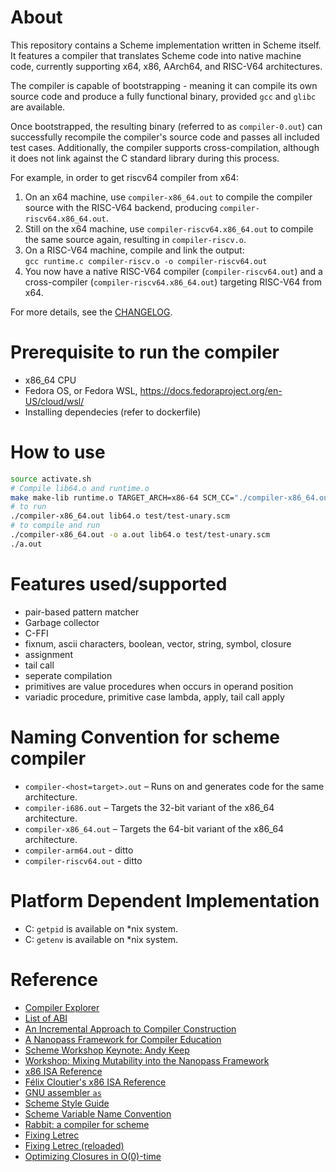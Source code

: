 # About
This repository contains a Scheme implementation written in Scheme itself.
It features a compiler that translates Scheme code into native machine code, currently supporting x64, x86, AArch64, and RISC-V64 architectures.

The compiler is capable of bootstrapping - meaning it can compile its own source code and produce a fully functional binary, provided `gcc` and `glibc` are available.

Once bootstrapped, the resulting binary (referred to as `compiler-0.out`) can successfully recompile the compiler's source code and passes all included test cases. Additionally, the compiler supports cross-compilation, although it does not link against the C standard library during this process.

For example, in order to get riscv64 compiler from x64:
1. On an x64 machine, use `compiler-x86_64.out` to compile the compiler source with the RISC-V64 backend, producing `compiler-riscv64.x86_64.out`.
2. Still on the x64 machine, use `compiler-riscv64.x86_64.out` to compile the same source again, resulting in `compiler-riscv.o`.
3. On a RISC-V64 machine, compile and link the output:  
   `gcc runtime.c compiler-riscv.o -o compiler-riscv64.out`
4. You now have a native RISC-V64 compiler (`compiler-riscv64.out`) and a cross-compiler (`compiler-riscv64.x86_64.out`) targeting RISC-V64 from x64.

For more details, see the [CHANGELOG](CHANGELOG).

# Prerequisite to run the compiler
- x86_64 CPU
- Fedora OS, or Fedora WSL, https://docs.fedoraproject.org/en-US/cloud/wsl/
- Installing dependecies (refer to dockerfile)

# How to use
```bash
source activate.sh
# Compile lib64.o and runtime.o
make make-lib runtime.o TARGET_ARCH=x86-64 SCM_CC="./compiler-x86_64.out" -j
# to run
./compiler-x86_64.out lib64.o test/test-unary.scm
# to compile and run
./compiler-x86_64.out -o a.out lib64.o test/test-unary.scm
./a.out
```

# Features used/supported
- pair-based pattern matcher
- Garbage collector
- C-FFI
- fixnum, ascii characters, boolean, vector, string, symbol, closure
- assignment
- tail call
- seperate compilation
- primitives are value procedures when occurs in operand position
- variadic procedure, primitive case lambda, apply, tail call apply

# Naming Convention for scheme compiler
- `compiler-<host=target>.out` – Runs on and generates code for the same architecture.
- `compiler-i686.out` – Targets the 32-bit variant of the x86_64 architecture.
- `compiler-x86_64.out` – Targets the 64-bit variant of the x86_64 architecture.
- `compiler-arm64.out`  - ditto
- `compiler-riscv64.out` - ditto

# Platform Dependent Implementation
- C: `getpid` is available on *nix system.
- C: `getenv` is available on *nix system.

# Reference
- [Compiler Explorer](https://godbolt.org/)
- [List of ABI](https://github.com/rui314/psabi)
- [An Incremental Approach to Compiler Construction](https://www.schemeworkshop.org/2006/11-ghuloum.pdf)
- [A Nanopass Framework for Compiler Education](https://legacy.cs.indiana.edu/~dyb/pubs/nano-jfp.pdf)
- [Scheme Workshop Keynote: Andy Keep](https://www.youtube.com/watch?v=BcC3KScZ-yA)
- [Workshop: Mixing Mutability into the Nanopass Framework](https://www.youtube.com/watch?v=wTGlKCfP90A)
- [x86 ISA Reference](https://c9x.me/x86)
- [Félix Cloutier's x86 ISA Reference](https://www.felixcloutier.com/x86/)
- [GNU assembler `as`](https://sourceware.org/binutils/docs/as/)
- [Scheme Style Guide](http://community.schemewiki.org/?scheme-style)
- [Scheme Variable Name Convention](http://community.schemewiki.org/?variable-naming-convention)
- [Rabbit: a compiler for scheme](https://dspace.mit.edu/handle/1721.1/6913)
- [Fixing Letrec](https://legacy.cs.indiana.edu/~dyb/pubs/fixing-letrec.pdf)
- [Fixing Letrec (reloaded)](https://legacy.cs.indiana.edu/~dyb/pubs/letrec-reloaded.pdf)
- [Optimizing Closures in O(0)-time](https://www.schemeworkshop.org/2012/papers/keep-hearn-dybvig-paper-sfp12.pdf)